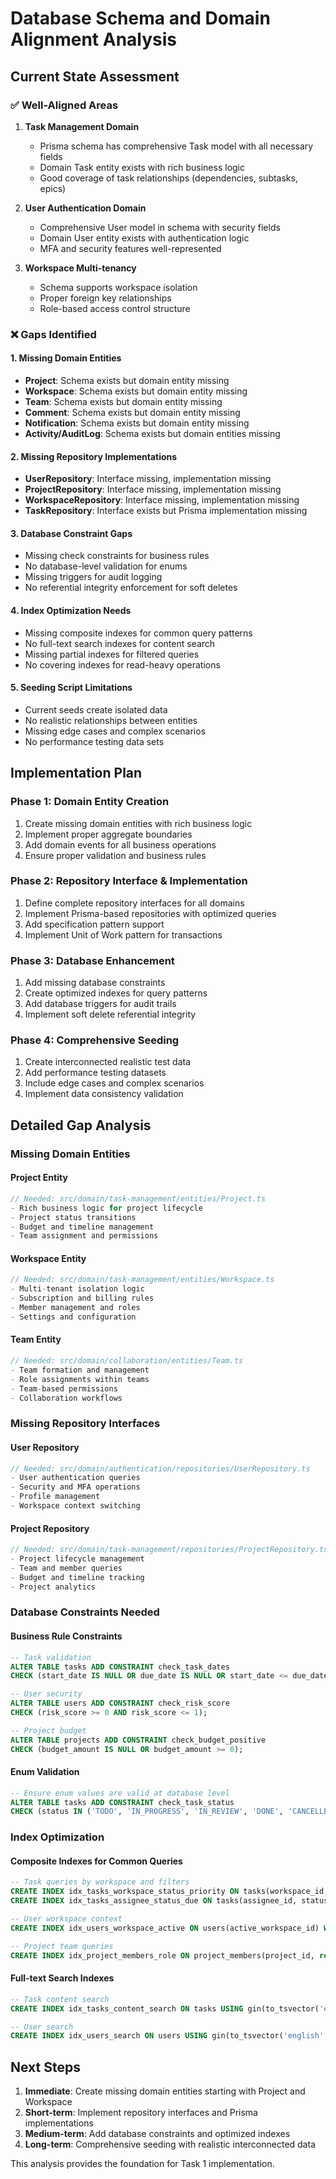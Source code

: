 # Database Schema and Domain Alignment Analysis

## Current State Assessment

### ✅ Well-Aligned Areas

1. **Task Management Domain**
   - Prisma schema has comprehensive Task model with all necessary fields
   - Domain Task entity exists with rich business logic
   - Good coverage of task relationships (dependencies, subtasks, epics)

2. **User Authentication Domain**
   - Comprehensive User model in schema with security fields
   - Domain User entity exists with authentication logic
   - MFA and security features well-represented

3. **Workspace Multi-tenancy**
   - Schema supports workspace isolation
   - Proper foreign key relationships
   - Role-based access control structure

### ❌ Gaps Identified

#### 1. Missing Domain Entities

- **Project**: Schema exists but domain entity missing
- **Workspace**: Schema exists but domain entity missing
- **Team**: Schema exists but domain entity missing
- **Comment**: Schema exists but domain entity missing
- **Notification**: Schema exists but domain entity missing
- **Activity/AuditLog**: Schema exists but domain entities missing

#### 2. Missing Repository Implementations

- **UserRepository**: Interface missing, implementation missing
- **ProjectRepository**: Interface missing, implementation missing
- **WorkspaceRepository**: Interface missing, implementation missing
- **TaskRepository**: Interface exists but Prisma implementation missing

#### 3. Database Constraint Gaps

- Missing check constraints for business rules
- No database-level validation for enums
- Missing triggers for audit logging
- No referential integrity enforcement for soft deletes

#### 4. Index Optimization Needs

- Missing composite indexes for common query patterns
- No full-text search indexes for content search
- Missing partial indexes for filtered queries
- No covering indexes for read-heavy operations

#### 5. Seeding Script Limitations

- Current seeds create isolated data
- No realistic relationships between entities
- Missing edge cases and complex scenarios
- No performance testing data sets

## Implementation Plan

### Phase 1: Domain Entity Creation

1. Create missing domain entities with rich business logic
2. Implement proper aggregate boundaries
3. Add domain events for all business operations
4. Ensure proper validation and business rules

### Phase 2: Repository Interface & Implementation

1. Define complete repository interfaces for all domains
2. Implement Prisma-based repositories with optimized queries
3. Add specification pattern support
4. Implement Unit of Work pattern for transactions

### Phase 3: Database Enhancement

1. Add missing database constraints
2. Create optimized indexes for query patterns
3. Add database triggers for audit trails
4. Implement soft delete referential integrity

### Phase 4: Comprehensive Seeding

1. Create interconnected realistic test data
2. Add performance testing datasets
3. Include edge cases and complex scenarios
4. Implement data consistency validation

## Detailed Gap Analysis

### Missing Domain Entities

#### Project Entity

```typescript
// Needed: src/domain/task-management/entities/Project.ts
- Rich business logic for project lifecycle
- Project status transitions
- Budget and timeline management
- Team assignment and permissions
```

#### Workspace Entity

```typescript
// Needed: src/domain/task-management/entities/Workspace.ts
- Multi-tenant isolation logic
- Subscription and billing rules
- Member management and roles
- Settings and configuration
```

#### Team Entity

```typescript
// Needed: src/domain/collaboration/entities/Team.ts
- Team formation and management
- Role assignments within teams
- Team-based permissions
- Collaboration workflows
```

### Missing Repository Interfaces

#### User Repository

```typescript
// Needed: src/domain/authentication/repositories/UserRepository.ts
- User authentication queries
- Security and MFA operations
- Profile management
- Workspace context switching
```

#### Project Repository

```typescript
// Needed: src/domain/task-management/repositories/ProjectRepository.ts
- Project lifecycle management
- Team and member queries
- Budget and timeline tracking
- Project analytics
```

### Database Constraints Needed

#### Business Rule Constraints

```sql
-- Task validation
ALTER TABLE tasks ADD CONSTRAINT check_task_dates
CHECK (start_date IS NULL OR due_date IS NULL OR start_date <= due_date);

-- User security
ALTER TABLE users ADD CONSTRAINT check_risk_score
CHECK (risk_score >= 0 AND risk_score <= 1);

-- Project budget
ALTER TABLE projects ADD CONSTRAINT check_budget_positive
CHECK (budget_amount IS NULL OR budget_amount >= 0);
```

#### Enum Validation

```sql
-- Ensure enum values are valid at database level
ALTER TABLE tasks ADD CONSTRAINT check_task_status
CHECK (status IN ('TODO', 'IN_PROGRESS', 'IN_REVIEW', 'DONE', 'CANCELLED'));
```

### Index Optimization

#### Composite Indexes for Common Queries

```sql
-- Task queries by workspace and filters
CREATE INDEX idx_tasks_workspace_status_priority ON tasks(workspace_id, status, priority);
CREATE INDEX idx_tasks_assignee_status_due ON tasks(assignee_id, status, due_date);

-- User workspace context
CREATE INDEX idx_users_workspace_active ON users(active_workspace_id) WHERE active_workspace_id IS NOT NULL;

-- Project team queries
CREATE INDEX idx_project_members_role ON project_members(project_id, role);
```

#### Full-text Search Indexes

```sql
-- Task content search
CREATE INDEX idx_tasks_content_search ON tasks USING gin(to_tsvector('english', title || ' ' || COALESCE(description, '')));

-- User search
CREATE INDEX idx_users_search ON users USING gin(to_tsvector('english', name || ' ' || email));
```

## Next Steps

1. **Immediate**: Create missing domain entities starting with Project and Workspace
2. **Short-term**: Implement repository interfaces and Prisma implementations
3. **Medium-term**: Add database constraints and optimized indexes
4. **Long-term**: Comprehensive seeding with realistic interconnected data

This analysis provides the foundation for Task 1 implementation.
